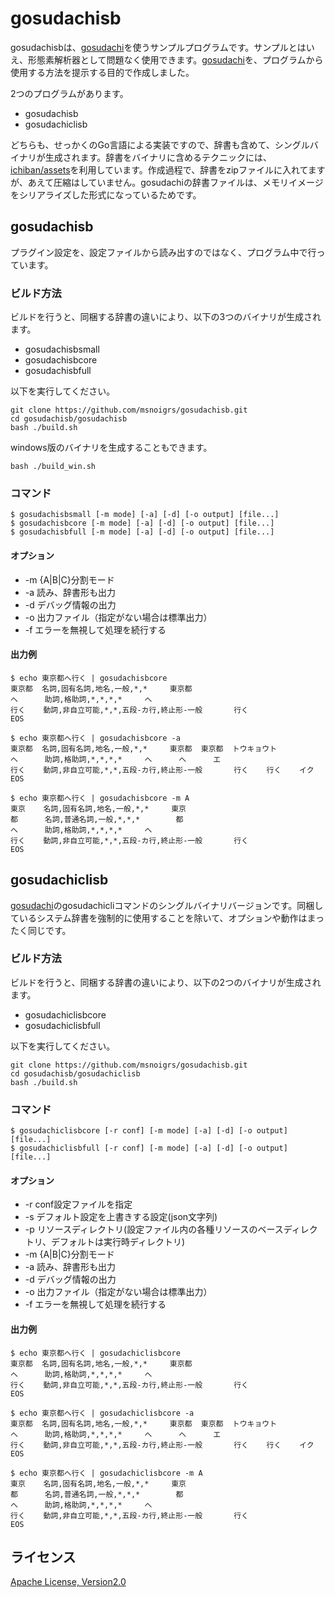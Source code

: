 # gosudachisb

gosudachisbは、[gosudachi](https://github.com/msnoigrs/gosudachi)を使うサンプルプログラムです。サンプルとはいえ、形態素解析器として問題なく使用できます。[gosudachi](https://github.com/msnoigrs/gosudachi)を、プログラムから使用する方法を提示する目的で作成しました。

2つのプログラムがあります。

-   gosudachisb
-   gosudachiclisb

どちらも、せっかくのGo言語による実装ですので、辞書も含めて、シングルバイナリが生成されます。辞書をバイナリに含めるテクニックには、[ichiban/assets](https://github.com/ichiban/assets)を利用しています。作成過程で、辞書をzipファイルに入れてますが、あえて圧縮はしていません。gosudachiの辞書ファイルは、メモリイメージをシリアライズした形式になっているためです。


## gosudachisb

プラグイン設定を、設定ファイルから読み出すのではなく、プログラム中で行っています。


### ビルド方法

ビルドを行うと、同梱する辞書の違いにより、以下の3つのバイナリが生成されます。

-   gosudachisbsmall
-   gosudachisbcore
-   gosudachisbfull

以下を実行してください。

    git clone https://github.com/msnoigrs/gosudachisb.git
    cd gosudachisb/gosudachisb
    bash ./build.sh

windows版のバイナリを生成することもできます。

    bash ./build_win.sh


### コマンド

    $ gosudachisbsmall [-m mode] [-a] [-d] [-o output] [file...]
    $ gosudachisbcore [-m mode] [-a] [-d] [-o output] [file...]
    $ gosudachisbfull [-m mode] [-a] [-d] [-o output] [file...]


#### オプション

-   -m {A|B|C}分割モード
-   -a 読み、辞書形も出力
-   -d デバッグ情報の出力
-   -o 出力ファイル（指定がない場合は標準出力）
-   -f エラーを無視して処理を続行する


#### 出力例

    $ echo 東京都へ行く | gosudachisbcore
    東京都  名詞,固有名詞,地名,一般,*,*     東京都
    へ      助詞,格助詞,*,*,*,*     へ
    行く    動詞,非自立可能,*,*,五段-カ行,終止形-一般       行く
    EOS
    
    $ echo 東京都へ行く | gosudachisbcore -a
    東京都  名詞,固有名詞,地名,一般,*,*     東京都  東京都  トウキョウト
    へ      助詞,格助詞,*,*,*,*     へ      へ      エ
    行く    動詞,非自立可能,*,*,五段-カ行,終止形-一般       行く    行く    イク
    EOS
    
    $ echo 東京都へ行く | gosudachisbcore -m A
    東京    名詞,固有名詞,地名,一般,*,*     東京
    都      名詞,普通名詞,一般,*,*,*        都
    へ      助詞,格助詞,*,*,*,*     へ
    行く    動詞,非自立可能,*,*,五段-カ行,終止形-一般       行く
    EOS


## gosudachiclisb

[gosudachi](https://github.com/msnoigrs/gosudachi)のgosudachicliコマンドのシングルバイナリバージョンです。同梱しているシステム辞書を強制的に使用することを除いて、オプションや動作はまったく同じです。


### ビルド方法

ビルドを行うと、同梱する辞書の違いにより、以下の2つのバイナリが生成されます。

-   gosudachiclisbcore
-   gosudachiclisbfull

以下を実行してください。

    git clone https://github.com/msnoigrs/gosudachisb.git
    cd gosudachisb/gosudachiclisb
    bash ./build.sh


### コマンド

    $ gosudachiclisbcore [-r conf] [-m mode] [-a] [-d] [-o output] [file...]
    $ gosudachiclisbfull [-r conf] [-m mode] [-a] [-d] [-o output] [file...]


#### オプション

-   -r conf設定ファイルを指定
-   -s デフォルト設定を上書きする設定(json文字列)
-   -p リソースディレクトリ(設定ファイル内の各種リソースのベースディレクトリ、デフォルトは実行時ディレクトリ)
-   -m {A|B|C}分割モード
-   -a 読み、辞書形も出力
-   -d デバッグ情報の出力
-   -o 出力ファイル（指定がない場合は標準出力）
-   -f エラーを無視して処理を続行する


#### 出力例

    $ echo 東京都へ行く | gosudachiclisbcore
    東京都  名詞,固有名詞,地名,一般,*,*     東京都
    へ      助詞,格助詞,*,*,*,*     へ
    行く    動詞,非自立可能,*,*,五段-カ行,終止形-一般       行く
    EOS
    
    $ echo 東京都へ行く | gosudachiclisbcore -a
    東京都  名詞,固有名詞,地名,一般,*,*     東京都  東京都  トウキョウト
    へ      助詞,格助詞,*,*,*,*     へ      へ      エ
    行く    動詞,非自立可能,*,*,五段-カ行,終止形-一般       行く    行く    イク
    EOS
    
    $ echo 東京都へ行く | gosudachiclisbcore -m A
    東京    名詞,固有名詞,地名,一般,*,*     東京
    都      名詞,普通名詞,一般,*,*,*        都
    へ      助詞,格助詞,*,*,*,*     へ
    行く    動詞,非自立可能,*,*,五段-カ行,終止形-一般       行く
    EOS


## ライセンス

[Apache License, Version2.0](http://www.apache.org/licenses/LICENSE-2.0.html)
